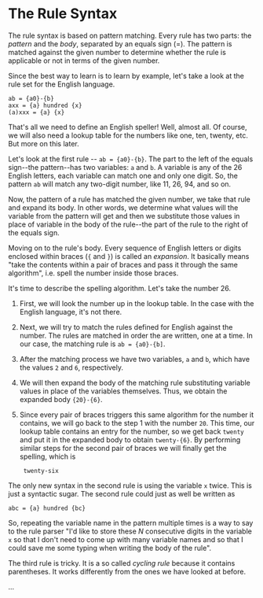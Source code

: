 The Rule Syntax
===============

The rule syntax is based on pattern matching. Every rule has two parts: the
_pattern_ and the _body_, separated by an equals sign (=). The pattern is
matched against the given number to determine whether the rule is applicable
or not in terms of the given number.

Since the best way to learn is to learn by example, let's take a look at the
rule set for the English language.

    ab = {a0}-{b}
    axx = {a} hundred {x}
    (a)xxx = {a} {x}

That's all we need to define an English speller! Well, almost all. Of course,
we will also need a lookup table for the numbers like one, ten, twenty, etc.
But more on this later.

Let's look at the first rule -- `ab = {a0}-{b}`. The part to the left of the
equals sign--the pattern--has two variables: `a` and `b`. A variable is any of
the 26 English letters, each variable can match one and only one digit. So,
the pattern `ab` will match any two-digit number, like 11, 26, 94, and so on.

Now, the pattern of a rule has matched the given number, we take that rule and
expand its body. In other words, we determine what values will the variable
from the pattern will get and then we substitute those values in place of
variable in the body of the rule--the part of the rule to the right of the
equals sign.

Moving on to the rule's body. Every sequence of English letters or digits
enclosed within braces (`{` and `}`) is called an _expansion_. It basically
means "take the contents within a pair of braces and pass it through the same
algorithm", i.e. spell the number inside those braces.

It's time to describe the spelling algorithm. Let's take the number 26.

1. First, we will look the number up in the lookup table. In the case with the
   English language, it's not there.

2. Next, we will try to match the rules defined for English against the
   number. The rules are matched in order the are written, one at a time. In
   our case, the matching rule is `ab = {a0}-{b]`.

3. After the matching process we have two variables, `a` and `b`, which have
   the values `2` and `6`, respectively.

4. We will then expand the body of the matching rule substituting variable
   values in place of the variables themselves. Thus, we obtain the expanded
   body `{20}-{6}`.

5. Since every pair of braces triggers this same algorithm for the number it
   contains, we will go back to the step 1 with the number `20`. This time,
   our lookup table contains an entry for the number, so we get back `twenty`
   and put it in the expanded body to obtain `twenty-{6}`. By performing
   similar steps for the second pair of braces we will finally get the
   spelling, which is

        twenty-six

The only new syntax in the second rule is using the variable `x` twice. This
is just a syntactic sugar. The second rule could just as well be written as

    abc = {a} hundred {bc}

So, repeating the variable name in the pattern multiple times is a way to say
to the rule parser "I'd like to store these _N_ consecutive digits in the
variable `x` so that I don't need to come up with many variable names and so
that I could save me some typing when writing the body of the rule".

The third rule is tricky. It is a so called _cycling rule_ because it contains
parentheses. It works differently from the ones we have looked at before.

...
